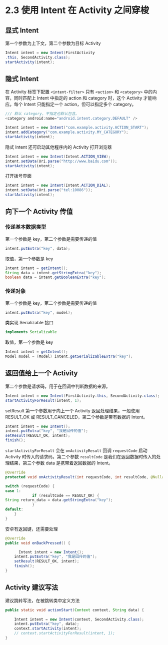 # 2.3 使用 Intent 在 Activity 之间穿梭
## 显式 Intent
第一个参数为上下文，第二个参数为目标  Activity
```java
Intent intent = new Intent(FirstActivity
.this, SecondActivity.class);
startActivity(intent);
```

## 隐式 Intent
在 Activity 标签下配置 `<intent-filter>`  只有 `<action>` 和 `<category>` 中的内容，同时匹配上 Intent 中指定的 action 和 category 时，这个 Activity 才能响应。每个 Intent 只能指定一个 action，但可以指定多个 category。
``` java
/// 默认 category，不指定也默认包含。
<category android:name="android.intent.category.DEFAULT" />
```
``` java
Intent intent = new Intent("com.example.activity.ACTION_START");
intent.addCategory("com.example.activity.MY_CATEGORY");
startActivity(intent);
```
隐式 Intent 还可启动其他程序内的 Activity
打开浏览器
``` java
Intent intent = new Intent(Intent.ACTION_VIEW);
intent.setData(Uri.parse("http://www.baidu.com"));
startActivity(intent);
```
打开拨号界面
``` java
Intent intent = new Intent(Intent.ACTION_DIAL);
intent.setData(Uri.parse("tel:10086"));
startActivity(intent);
```

## 向下一个 Activity 传值
### 传递基本数据类型
第一个参数是 key，第二个参数是需要传递的值
```java
intent.putExtra("key", data);
```
取值，第一个参数是 key
```java
Intent intent = getIntent();
String data = intent.getStringExtra("key");
boolean data = intent.getBooleanExtra("key");
```
### 传递对象
第一个参数是 key，第二个参数是需要传递的值
```java
intent.putExtra("key", model);
```
类实现 Serializable 接口
``` java
implements Serializable
```
取值，第一个参数是 key
``` java
Intent intent = getIntent();
Model model = (Model) intent.getSerializableExtra("key");
```

## 返回值给上一个 Activity
第二个参数是请求码，用于在回调中判断数据的来源。
``` java
Intent intent = new Intent(FirstActivity.this, SecondActivity.class);
startActivityForResult(intent, 1);
```

setResult 第一个参数用于向上一个 Activity 返回处理结果，一般使用 RESULT_OK 或 RESULT_CANCELED，第二个参数是带有数据的 Intent。

``` java
Intent intent = new Intent();
intent.putExtra("key", "我是回传的值");
setResult(RESULT_OK, intent);
finish();
```

`startActivityForResult` 会在 `onActivityResult` 回调 `requestCode` 启动 Activity 时传入的请求码，第二个参数 `resultCode` 是我们在返回数据时传入的处理结果，第三个参数 data 是携带着返回数据的 Intent。
``` java
@Override
protected void onActivityResult(int requestCode, int resultCode, @Nullable Intent data) {

switch (requestCode) {
case 1:
            if (resultCode == RESULT_OK) {
String return_data = data.getStringExtra("key");
            }
default:
    }
}
```
安卓有返回键，还需要处理
``` java
@Override
public void onBackPressed() {

	  Intent intent = new Intent();
    intent.putExtra("key", "我是回传的值");
    setResult(RESULT_OK, intent);
    finish();
}
```

## Activity 建议写法
建议跳转写法，在被跳转类中定义方法
``` java
public static void actionStart(Context context, String data) {
    
    Intent intent = new Intent(context, SecondActivity.class);
    intent.putExtra("key", data);
    context.startActivity(intent);
    // context.startActivityForResult(intent, 1);
}
```
